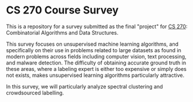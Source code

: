 # CS 270 Course Survey

This is a repository for a survey submitted as the final "project" for
[CS 270](http://www.cse.cuhk.edu.hk/~chi/cs270/): Combinatorial Algorithms and
Data Structures.

This survey focuses on unsupervised machine learning algorithms, and
specifically on their use in problems related to large datasets as found in
modern problems across fields including computer vision, text processing, and
malware detection. The difficulty of obtaining accurate ground truth in these
areas, where a labeling expert is either too expensive or simply does not exists,
makes unsupervised learning algorithms particularly attractive.

In this survey, we will particularly analyze spectral clustering and
crowdsourced labelling.
